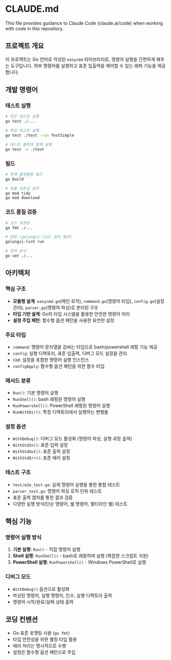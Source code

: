 # CLAUDE.md

This file provides guidance to Claude Code (claude.ai/code) when working with code in this repository.

## 프로젝트 개요

이 프로젝트는 Go 언어로 작성된 `easycmd` 라이브러리로, 명령어 실행을 간편하게 해주는 도구입니다. 외부 명령어를 실행하고 표준 입출력을 제어할 수 있는 래퍼 기능을 제공합니다.

## 개발 명령어

### 테스트 실행
```bash
# 모든 테스트 실행
go test ./...

# 특정 테스트 실행
go test ./test -run TestSimple

# 테스트 출력과 함께 실행
go test -v ./test
```

### 빌드
```bash
# 현재 플랫폼용 빌드
go build

# 모듈 의존성 관리
go mod tidy
go mod download
```

### 코드 품질 검증
```bash
# 코드 포맷팅
go fmt ./...

# 린팅 (golangci-lint 설치 필요)
golangci-lint run

# 정적 분석
go vet ./...
```

## 아키텍처

### 핵심 구조
- **모듈형 설계**: `easycmd.go`(메인 로직), `command.go`(명령어 타입), `config.go`(설정 관리), `parser.go`(명령어 파싱)로 분리된 구조
- **타입 기반 설계**: Go의 타입 시스템을 활용한 안전한 명령어 처리
- **설정 주입 패턴**: 함수형 옵션 패턴을 사용한 유연한 설정

### 주요 타입
- `command`: 명령어 문자열을 감싸는 타입으로 bash/powershell 래핑 기능 제공
- `config`: 실행 디렉토리, 표준 입출력, 디버그 모드 설정을 관리
- `Cmd`: 설정을 포함한 명령어 실행 인스턴스
- `configApply`: 함수형 옵션 패턴을 위한 함수 타입

### 메서드 분류
- `Run()`: 기본 명령어 실행
- `RunShell()`: bash 래핑된 명령어 실행
- `RunPowershell()`: PowerShell 래핑된 명령어 실행
- `RunWithDir()`: 특정 디렉토리에서 실행하는 변형들

### 설정 옵션
- `WithDebug()`: 디버그 모드 활성화 (명령어 파싱, 실행 과정 출력)
- `WithStdIn()`: 표준 입력 설정
- `WithStdOut()`: 표준 출력 설정
- `WithStdErr()`: 표준 에러 설정

### 테스트 구조
- `test/e2e_test.go`: 실제 명령어 실행을 통한 통합 테스트
- `parser_test.go`: 명령어 파싱 로직 단위 테스트
- 표준 출력 캡처를 통한 결과 검증
- 다양한 실행 방식(단순 명령어, 쉘 명령어, 멀티라인 쉘) 테스트

## 핵심 기능

### 명령어 실행 방식
1. **기본 실행**: `Run()` - 직접 명령어 실행
2. **Shell 실행**: `RunShell()` - bash로 래핑하여 실행 (복잡한 스크립트 지원)
3. **PowerShell 실행**: `RunPowershell()` - Windows PowerShell로 실행

### 디버그 모드
- `WithDebug()` 옵션으로 활성화
- 파싱된 명령어, 실행 명령어, 인수, 실행 디렉토리 출력
- 명령어 시작/완료/실패 상태 출력

## 코딩 컨벤션

- Go 표준 포맷팅 사용 (`go fmt`)
- 타입 안전성을 위한 별칭 타입 활용
- 에러 처리는 명시적으로 수행
- 설정은 함수형 옵션 패턴으로 주입